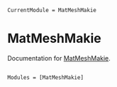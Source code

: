 ```@meta
CurrentModule = MatMeshMakie
```

# MatMeshMakie

Documentation for [MatMeshMakie](https://github.com/nickkeepfer/MatMeshMakie.jl).

```@index
```

```@autodocs
Modules = [MatMeshMakie]
```
